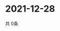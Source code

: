 # 2021-12-28
  共 0条

  <!-- BEGIN -->
  <!-- 最后更新时间Tue Dec 28 2021 16:06:38 GMT+0000 (Coordinated Universal Time) -->
  
  <!-- END -->
  
  